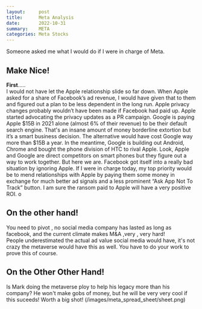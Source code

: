 ```yaml
---
layout:     post
title:      Meta Analysis
date:       2022-10-31
summary:    META 
categories: Meta Stocks
---
```


Someone asked me what I would do if I were in charge of Meta.
<br>
## Make Nice!
<b>First</b>.....
<br>
I would not have let the Apple relationship slide so far down. When Apple asked for a share of Facebook’s ad revenue, I would have given that to them and figured out a plan to be less dependent in the long run. Apple privacy changes probably wouldn’t have been made if Facebook had paid up. Apple started advocating the privacy updates as a PR campaign. Google is paying Apple $15B in 2021 alone (almost 6% of their revenue) to be their default search engine. That's an insane amount of money borderline extortion but it’s a smart business decision. The alternative would have cost Google way more than $15B a year. In the meantime, Google is building out Android, Chrome and bought the phone division of HTC to rival Apple. Look, Apple and Google are direct competitors on smart phones but they figure out a way to work together. But here we are. Facebook got itself into a really bad situation by ignoring Apple. If I were in charge today, my top priority would be to mend relationships with Apple by paying them some money in exchange for much better ad signals and a less prominent “Ask App Not To Track” button. I am sure the ransom paid to Apple will have a very positive ROI.
o
##  On the other hand!

You need to pivot , no social media company has lasted as long as facebook, and the current climate makes M&A ,very , very hard!
<br>
People underestimated the actual ad value social media would have, it's not crazy the metaverse would have this as well. You have to do your work to prove this of course.

## On the Other Other Hand!

Is Mark doing the metaverse ploy to help his legacy more than his company? He won't make gobs of money, but he will be very very cool if this suceeds!
Worth a big shot!
(/images/meta_spread_sheet/sheet.png)
